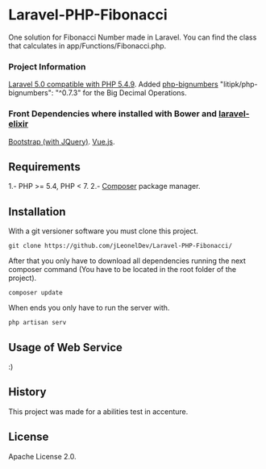 # Laravel-PHP-Fibonacci

One solution for Fibonacci Number made in Laravel.
You can find the class that calculates in app/Functions/Fibonacci.php.

### Project Information
  [Laravel 5.0 compatible with PHP 5.4.9](https://laravel.com/docs/5.0/installation).
  Added [php-bignumbers](https://github.com/Litipk/php-bignumbers) "litipk/php-bignumbers": "^0.7.3" for the Big Decimal Operations.
  
### Front Dependencies where installed with Bower and [laravel-elixir](https://laravel.com/docs/5.0/elixir)
  [Bootstrap (with JQuery)](http://getbootstrap.com/).
  [Vue.js](https://vuejs.org/).
  
  
## Requirements
1.- PHP >= 5.4, PHP < 7.
2.- [Composer](http://getcomposer.org/) package manager.

## Installation

With a git versioner software you must clone this project.
```
git clone https://github.com/jLeonelDev/Laravel-PHP-Fibonacci/
```
After that you only have to download all dependencies running the next composer command
(You have to be located in the root folder of the project).
```
composer update
```

When ends you only have to run the server with.
```
php artisan serv
```

## Usage of Web Service
:)

## History
This project was made for a abilities test in accenture.

## License
Apache License 2.0.
